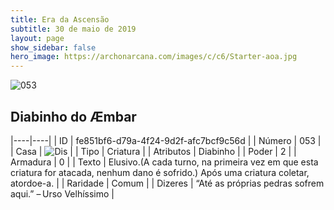 ```yaml
---
title: Era da Ascensão
subtitle: 30 de maio de 2019
layout: page
show_sidebar: false
hero_image: https://archonarcana.com/images/c/c6/Starter-aoa.jpg
---
```


![053](https://cdn.keyforgegame.com/media/card_front/pt/435_053_HJ85HXFCM4GR_pt.png)

## Diabinho do Æmbar

|----|----|
| ID | fe851bf6-d79a-4f24-9d2f-afc7bcf9c56d |
| Número | 053 |
| Casa | ![Dis](https://archonarcana.com/images/thumb/e/e8/Dis.png/22px-Dis.png "Dis") |
| Tipo | Criatura |
| Atributos | Diabinho |
| Poder | 2 |
| Armadura | 0 |
| Texto | Elusivo.(A cada turno, na primeira vez em que esta criatura for atacada, nenhum dano é sofrido.) Após uma criatura coletar, atordoe-a. |
| Raridade | Comum |
| Dizeres | “Até as próprias pedras sofrem aqui.” – Urso Velhíssimo |
